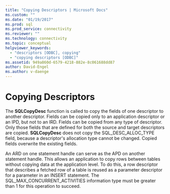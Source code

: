 ```yaml
---
title: "Copying Descriptors | Microsoft Docs"
ms.custom: ""
ms.date: "01/19/2017"
ms.prod: sql
ms.prod_service: connectivity
ms.reviewer: ""
ms.technology: connectivity
ms.topic: conceptual
helpviewer_keywords: 
  - "descriptors [ODBC], copying"
  - "copying descriptors [ODBC]"
ms.assetid: 949a860d-6579-4218-882e-8c061688dd87
author: David-Engel
ms.author: v-daenge
---
```

# Copying Descriptors
The **SQLCopyDesc** function is called to copy the fields of one descriptor to another descriptor. Fields can be copied only to an application descriptor or an IPD, but not to an IRD. Fields can be copied from any type of descriptor. Only those fields that are defined for both the source and target descriptors are copied. **SQLCopyDesc** does not copy the SQL_DESC_ALLOC_TYPE field, because a descriptor's allocation type cannot be changed. Copied fields overwrite the existing fields.  
  
 An ARD on one statement handle can serve as the APD on another statement handle. This allows an application to copy rows between tables without copying data at the application level. To do this, a row descriptor that describes a fetched row of a table is reused as a parameter descriptor for a parameter in an INSERT statement. The SQL_MAX_CONCURRENT_ACTIVITIES information type must be greater than 1 for this operation to succeed.
